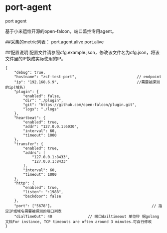 # port-agent
port agent 

基于小米运维开源的open-falcon，端口监控专用agent。

##采集的metric列表：
  port.agent.alive
  port.alive
  
##配置说明
配置文件请参照cfg.example.json，修改该文件名为cfg.json，将该文件里的IP换成实际使用的IP。
```
{
    "debug": true,
    "hostname": "zsf-test-port",                           // endpoint
    "ip": "192.168.6.9",                                   //需要被探测的ip(域名)
    "plugin": {
        "enabled": false,
        "dir": "./plugin",
        "git": "https://github.com/open-falcon/plugin.git",
        "logs": "./logs"
    },
    "heartbeat": {
        "enabled": true,
        "addr": "127.0.0.1:6030",
        "interval": 60,
        "timeout": 1000
    },
    "transfer": {
        "enabled": true,
        "addrs": [
            "127.0.0.1:8433",
            "127.0.0.1:8433"
        ],
        "interval": 60,
        "timeout": 1000
    },
    "http": {
        "enabled": true,
        "listen": ":1988",
        "backdoor": false
    },
    "port": ["5678"]，                                            // 指定IP或域名需要被探测的端口列表
    "dialTimeOut": 40                // 端口dailtimeout 单位秒 据golang文档For instance, TCP timeouts are often around 3 minutes.可自行修改
}
```

